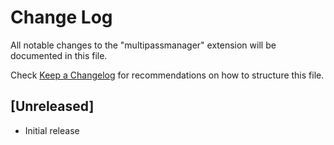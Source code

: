 # Change Log

All notable changes to the "multipassmanager" extension will be documented in this file.

Check [Keep a Changelog](http://keepachangelog.com/) for recommendations on how to structure this file.

## [Unreleased]

- Initial release